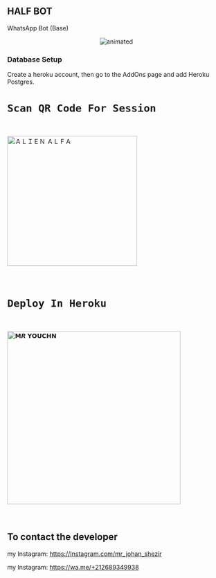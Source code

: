 ## HALF BOT 
WhatsApp Bot (Base)
</p>

<p align="center">

<img src="https://i.imgur.com/LbmTdhf.gif" alt="animated"  />

### Database Setup

Create a heroku account, then go to the AddOns page and add Heroku Postgres.

# `Scan QR Code For Session`
<br>
 
<a href="https://replit.com/@MRYOUCHN/TheMonster?v=1"><img title="ＡＬＩＥＮ ＡＬＦＡ" src="https://repl.it/badge/github/quiec/whatsasena" width="300"></a>
  <br><br><br>



# `Deploy In Heroku`
<br>

<a href="https://heroku.com/deploy?template=https://github.com/MRCRAZY19/HALF-BOT_V1"><img title="𝗠𝙍 𝗬𝗢𝗨𝗖𝗛𝗡" src="https://www.herokucdn.com/deploy/button.svg" width="400"></a>
  <br><br><br>













## To contact the developer
my Instagram: https://Instagram.com/mr_johan_shezir                                             

my Instagram: https://wa.me/+212689349938
